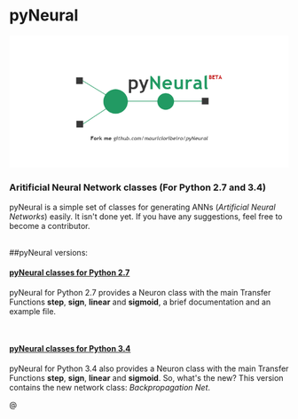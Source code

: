 # pyNeural
![pyNeural](https://github.com/mauricioribeiro/pyNeural/blob/master/pyneural.png "pyNeural")
<h3>Aritificial Neural Network classes (For Python 2.7 and 3.4)</h3>
<p>pyNeural is a simple set of classes for generating ANNs (<i>Artificial Neural Networks</i>) easily. It isn't done yet. If you have any suggestions, feel free  to become a contributor.</p>
<br>
##pyNeural versions:
<a href="https://github.com/mauricioribeiro/pyNeural/tree/master/2.7" target="_blank"><h4>pyNeural classes for Python 2.7</h4></a>
<p>pyNeural for Python 2.7 provides a Neuron class with the main Transfer Functions <b>step</b>, <b>sign</b>, <b>linear</b> and <b>sigmoid</b>, a brief documentation and an example file.</p>
<br>
<a href="https://github.com/mauricioribeiro/pyNeural/tree/master/3.4" target="_blank"><h4>pyNeural classes for Python 3.4</h4></a>
<p>pyNeural for Python 3.4 also provides a Neuron class with the main Transfer Functions <b>step</b>, <b>sign</b>, <b>linear</b> and <b>sigmoid</b>. So, what's the new? This version contains the new network class: <i>Backpropagation Net</i>.</p>@